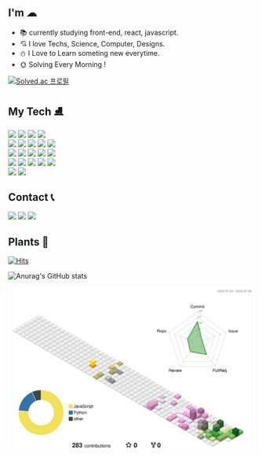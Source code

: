 ## I'm ☁
- 📚 currently studying front-end, react, javascript.
- 💘 I love Techs, Science, Computer, Designs.
- ⛄ I Love to Learn someting new everytime.
- 🌞 Solving Every Morning !
  
 [![Solved.ac
프로필](http://mazassumnida.wtf/api/v2/generate_badge?boj=ksween)](https://solved.ac/ksween)

<div>
  <h2>My Tech ⛸</h2>
  <img src="https://img.shields.io/badge/React-61DAFB?style=flat&logo=React&logoColor=white"/>
  <img src="https://img.shields.io/badge/Javascript-F7DF1E?style=flat&logo=Javascript&logoColor=white"/>
  <img src="https://img.shields.io/badge/CSS3-1572B6?style=flat&logo=CSS3&logoColor=white"/>
  <img src="https://img.shields.io/badge/HTML5-E34F26?style=flat&logo=HTML5&logoColor=white"/>
  <br/>
  <img src="https://img.shields.io/badge/Python-3776AB?style=flat&logo=Python&logoColor=white"/>
  <img src="https://img.shields.io/badge/C++-00599C?style=flat&logo=C++&logoColor=white"/>
  <img src="https://img.shields.io/badge/Visual Studio Code-007ACC?style=flat&logo=Visual Studio Code&logoColor=white"/>
  <img src="https://img.shields.io/badge/Visual Studio-5C2D91?style=flat&logo=Visual Studio&logoColor=white"/>
  <img src="https://img.shields.io/badge/Django-092E20?style=flat&logo=Django&logoColor=white"/>
  <br/>
  <img src="https://img.shields.io/badge/MySQL-4479A1?style=flat&logo=MySQL&logoColor=white"/>
  <img src="https://img.shields.io/badge/Replit-F26207?style=flat&logo=Replit&logoColor=white"/>
  <img src="https://img.shields.io/badge/Github-181717?style=flat&logo=Github&logoColor=white"/>
  <img src="https://img.shields.io/badge/Notion-000000?style=flat&logo=Notion&logoColor=white"/>
  <img src="https://img.shields.io/badge/Slack-4A154B?style=flat&logo=Slack&logoColor=white"/>
  <br/>
  <img src="https://img.shields.io/badge/Discord-5865F2?style=flat&logo=Discord&logoColor=white"/>
  <img src="https://img.shields.io/badge/Velog-20C997?style=flat&logo=Velog&logoColor=white"/>
	<img src="https://img.shields.io/badge/Figma-F24E1E?style=flat&logo=Figma&logoColor=white"/>
  <img src="https://img.shields.io/badge/Prettier-F7B93E?style=flat&logo=Prettier&logoColor=white"/>
  <img src="https://img.shields.io/badge/npm-CB3837?style=flat&logo=npm&logoColor=white"/>
  <br/>
  <img src="https://img.shields.io/badge/yarn-2C8EBB?style=flat&logo=yarn&logoColor=white"/>
  <img src="https://img.shields.io/badge/styled-components-DB7093?style=flat&logo=styled-components&logoColor=white"/>
</div>

<div>
  <h2>Contact 📞</h2>
  <a href="sooinee0504@gmail.com">
  <img src="https://img.shields.io/badge/Gmail-EA4335?style=flat&logo=Gmail&logoColor=white"/></a>
  <a href="ksween@naver.com">
  <img src="https://img.shields.io/badge/Naver-03C75A?style=flat&logo=Naver&logoColor=white"/></a>
  <a href="https://instagram.com/suuout?igshid=YzcxN2Q2NzY0OA==">
  <img src="https://img.shields.io/badge/Instagram-E4405F?style=flat&logo=Instagram&logoColor=white"/></a>
</div>

## Plants 🌱
[![Hits](https://hits.seeyoufarm.com/api/count/incr/badge.svg?url=https%3A%2F%2Fgithub.com%2Fgjbae1212%2Fhit-counter&count_bg=%23FFC5D5&title_bg=%23857F7F&icon=twitch.svg&icon_color=%23E7E7E7&title=hits&edge_flat=false)](https://github.com/ksweeni)


![Anurag's GitHub stats](https://github-readme-stats.vercel.app/api?username=ksweeni&count_private=true&hide_border=true&bg_color=70,FFFFFF&title_color=787878&text_color=FFB0CF&show_icons=true)

![](./profile-3d-contrib/profile-season-animate.svg)
